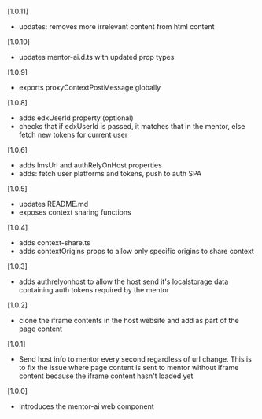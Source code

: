 [1.0.11]

- updates: removes more irrelevant content from html content

[1.0.10]

- updates mentor-ai.d.ts with updated prop types

[1.0.9]

- exports proxyContextPostMessage globally

[1.0.8]

- adds edxUserId property (optional)
- checks that if edxUserId is passed, it matches that in the mentor, else fetch new tokens for current user

[1.0.6]

- adds lmsUrl and authRelyOnHost properties
- adds: fetch user platforms and tokens, push to auth SPA

[1.0.5]

- updates README.md
- exposes context sharing functions

[1.0.4]

- adds context-share.ts
- adds contextOrigins props to allow only specific origins to share context

[1.0.3]

- adds authrelyonhost to allow the host send it's localstorage data containing auth tokens required by the mentor

[1.0.2]

- clone the iframe contents in the host website and add as part of the page content

[1.0.1]

- Send host info to mentor every second regardless of url change. This is to fix the issue where page content is sent to mentor without iframe content because the iframe content hasn't loaded yet

[1.0.0]

- Introduces the mentor-ai web component

